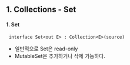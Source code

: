 ## 1. Collections - Set
#### 1. Set
```
 interface Set<out E> : Collection<E>(source)
```
 - 일반적으로 Set은 read-only
 - MutableSet은 추가하거나 삭제 가능하다.


